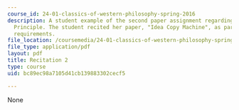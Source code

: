 ```yaml
---
course_id: 24-01-classics-of-western-philosophy-spring-2016
description: A student example of the second paper assignment regarding Hume's Copy
  Principle. The student recited her paper, "Idea Copy Machine", as part of the course
  requirements.
file_location: /coursemedia/24-01-classics-of-western-philosophy-spring-2016/bc89ec98a7105d41cb139883302cecf5_MIT24_01S16_Paper2_Idea.pdf
file_type: application/pdf
layout: pdf
title: Recitation 2
type: course
uid: bc89ec98a7105d41cb139883302cecf5

---
```

None